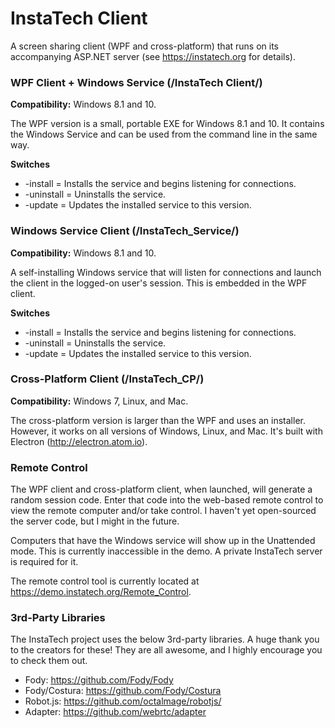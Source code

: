 # InstaTech Client

A screen sharing client (WPF and cross-platform) that runs on its accompanying ASP.NET server (see https://instatech.org for details).

### WPF Client + Windows Service (/InstaTech Client/)
**Compatibility:** Windows 8.1 and 10.

The WPF version is a small, portable EXE for Windows 8.1 and 10.  It contains the Windows Service and can be used from the command line in the same way.

**Switches**
   * -install = Installs the service and begins listening for connections.
   * -uninstall = Uninstalls the service.
   * -update = Updates the installed service to this version.

### Windows Service Client (/InstaTech_Service/)
**Compatibility:** Windows 8.1 and 10.

A self-installing Windows service that will listen for connections and launch the client in the logged-on user's session.  This is embedded in the WPF client.

**Switches**
   * -install = Installs the service and begins listening for connections.
   * -uninstall = Uninstalls the service.
   * -update = Updates the installed service to this version.

### Cross-Platform Client (/InstaTech_CP/)
**Compatibility:** Windows 7, Linux, and Mac.

The cross-platform version is larger than the WPF and uses an installer.  However, it works on all versions of Windows, Linux, and Mac.  It's built with Electron (http://electron.atom.io).

### Remote Control
The WPF client and cross-platform client, when launched, will generate a random session code.  Enter that code into the web-based remote control to view the remote computer and/or take control.  I haven't yet open-sourced the server code, but I might in the future.

Computers that have the Windows service will show up in the Unattended mode.  This is currently inaccessible in the demo.  A private InstaTech server is required for it.

The remote control tool is currently located at https://demo.instatech.org/Remote_Control.

### 3rd-Party Libraries
The InstaTech project uses the below 3rd-party libraries.  A huge thank you to the creators for these!  They are all awesome, and I highly encourage you to check them out.
- Fody: https://github.com/Fody/Fody
- Fody/Costura: https://github.com/Fody/Costura
- Robot.js: https://github.com/octalmage/robotjs/
- Adapter: https://github.com/webrtc/adapter